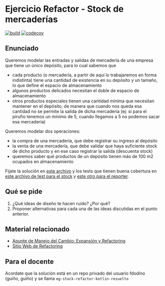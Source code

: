 
# Ejercicio Refactor - Stock de mercaderías

[![build](https://github.com/uqbar-project/eg-stock-refactor-kotlin/actions/workflows/build.yml/badge.svg)](https://github.com/uqbar-project/eg-stock-refactor-kotlin/actions/workflows/build.yml) [![codecov](https://codecov.io/gh/uqbar-project/eg-stock-refactor-kotlin/branch/master/graph/badge.svg?token=X2bL63CJuZ)](https://codecov.io/gh/uqbar-project/eg-stock-refactor-kotlin)

## Enunciado

Queremos modelar las entradas y salidas de mercadería de una empresa que tiene un único depósito, para lo cual sabemos que

- cada producto (o mercadería, a partir de aquí lo trabajaremos en forma indistinta) tiene una cantidad de existencia en su depósito y un tamaño, lo que define el espacio de almacenamiento
- algunos productos delicados necesitan el doble de espacio de almacenamiento
- otros productos especiales tienen una cantidad mínima que necesitan mantener en el depósito, de manera que cuando nos queda esa cantidad no se permite la salida de dicha mercadería (ej: si para el pirufio tenemos un mínimo de 5, cuando llegamos a 5 no podemos sacar esa mercadería)

Queremos modelar dos operaciones:

- la compra de una mercadería, que debe registrar su ingreso al depósito
- la venta de una mercadería, que debe validar que haya suficiente stock de dicho producto y en ese caso registrar la salida (descuenta stock)
- queremos saber qué productos de un depósito tienen más de 100 m2 ocupados en almacenamiento

Fijate la solución en [este archivo](./src/main/kotlin/ar/edu/unsam/algo2/stock/Stock.kt) y los tests que tienen buena cobertura en [este archivo de test para el stock](./src/test/kotlin/ar/edu/unsam/algo2/stock/TestStock.kt) y [este otro para el reporter](./src/test/kotlin/ar/edu/unsam/algo2/stock/TestReporter.kt).

## Qué se pide

1. ¿Qué ideas de diseño te hacen ruido? ¿Por qué?
2. Proponer alternativas para cada una de las ideas discutidas en el punto anterior.

## Material relacionado

- [Apunte de Manejo del Cambio: Expansión y Refactoring](https://docs.google.com/document/d/1cAje0qwy3Cus_ob0r-tatbcT01sDFeLt3MmSVmLeSxk/edit)
- [Sitio Web de Refactoring](https://sourcemaking.com/refactoring)

## Para el docente

Acordate que la solución está en un repo privado del usuario fdodino (guiño, guiño) y se llama `eg-stock-refactor-kotlin-resuelto`
